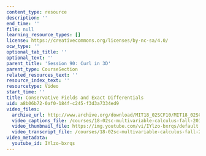 ```yaml
---
content_type: resource
description: ''
end_time: ''
file: null
learning_resource_types: []
license: https://creativecommons.org/licenses/by-nc-sa/4.0/
ocw_type: ''
optional_tab_title: ''
optional_text: ''
parent_title: 'Session 90: Curl in 3D'
parent_type: CourseSection
related_resources_text: ''
resource_index_text: ''
resourcetype: Video
start_time: ''
title: Conservative Fields and Exact Differentials
uid: a8b06b72-0af0-184f-c245-f3d3a7334ed9
video_files:
  archive_url: http://www.archive.org/download/MIT18_02SCF10/MIT18_02SCF10Rec_64_300k.mp4
  video_captions_file: /courses/18-02sc-multivariable-calculus-fall-2010/741beca639e7546ea4359ee4fb197801_IYlzo-bxrqs.vtt
  video_thumbnail_file: https://img.youtube.com/vi/IYlzo-bxrqs/default.jpg
  video_transcript_file: /courses/18-02sc-multivariable-calculus-fall-2010/480cb32fcbd03c300ecfe97614cbace8_IYlzo-bxrqs.pdf
video_metadata:
  youtube_id: IYlzo-bxrqs
---
```

